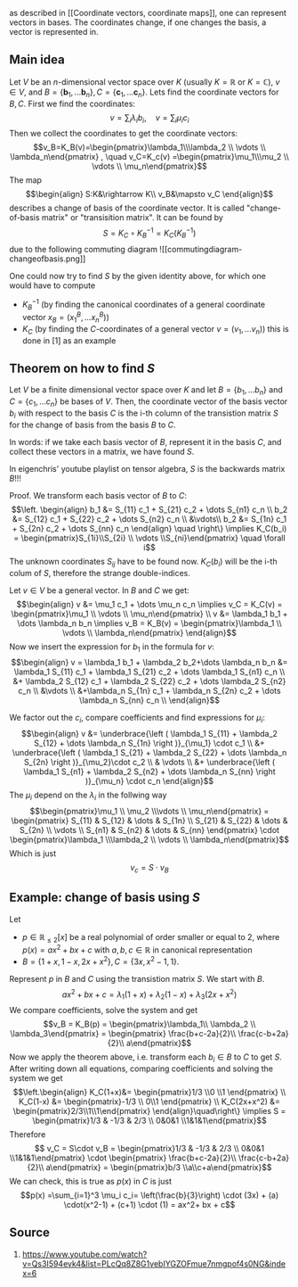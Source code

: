 as described in [[Coordinate vectors, coordinate maps]], one can represent vectors in bases. The coordinates change, if one changes the basis, a vector is represented in.


## Main idea
Let $V$ be an $n$-dimensional vector space over $K$ (usually $K=\mathbb{R}$ or $K=\mathbb{C}$), $v\in V$,  and $B=\{\boldsymbol{b}_1, ... \boldsymbol{b}_n\}, C=\{\boldsymbol{c}_1, ... \boldsymbol{c}_n\}$.
Lets find the coordinate vectors for $B,C$. First we find the coordinates:
$$v=\sum_i \lambda_i b_i ,\quad v=\sum_i \mu_i c_i$$
Then we collect the coordinates to get the coordinate vectors:
$$v_B=K_B(v)=\begin{pmatrix}\lambda_1\\\lambda_2 \\ \vdots \\ \lambda_n\end{pmatrix} , \quad v_C=K_c(v) =\begin{pmatrix}\mu_1\\\mu_2 \\ \vdots \\ \mu_n\end{pmatrix}$$
The map
$$\begin{align}
    S:K&\rightarrow K\\
    v_B&\mapsto v_C
\end{align}$$
describes a change of basis of the coordinate vector. It is called "change-of-basis matrix" or "transisition matrix". It can be found by $$S=K_C\circ K_B^{-1}=K_C(K_B^{-1})$$ due to the following commuting diagram ![[commutingdiagram-changeofbasis.png]]

One could now try to find $S$ by the given identity above, for which one would have to compute 
- $K_B^{-1}$ (by finding the canonical coordinates of a general coordinate vector $x_B=(x_1^B,... x_n^B)$)
- $K_C$ (by finding the $C$-coordinates of a general vector $v=(v_1,... v_n)$)
this is done in [1] as an example


## Theorem on how to find $S$
Let $V$ be a finite dimensional vector space over $K$ and let $B=\left \{ b_1,...b_n \right \}$ and $C=\left \{ c_1, ... c_n \right \}$ be bases of $V$. Then, the coordinate vector of the basis vector $b_i$ with respect to the basis $C$ is the i-th column of the transistion matrix $S$ for the change of basis from the basis $B$ to $C$.

In words: if we take each basis vector of $B$, represent it in the basis $C$, and collect these vectors in a matrix, we have found $S$.

In eigenchris' youtube playlist on tensor algebra, $S$ is the backwards matrix $B$!!!

Proof.
We transform each basis vector of $B$ to $C$:
$$\left. \begin{align}
    b_1 &= S_{11} c_1 + S_{21} c_2 + \dots S_{n1} c_n \\
    b_2 &= S_{12} c_1 + S_{22} c_2 + \dots S_{n2} c_n \\
    &\vdots\\
    b_2 &= S_{1n} c_1 + S_{2n} c_2 + \dots S_{nn} c_n 
\end{align} \quad \right\} \implies K_C(b_i) = \begin{pmatrix}S_{1i}\\S_{2i} \\ \vdots \\S_{ni}\end{pmatrix} \quad \forall i$$
The unknown coordinates $S_{ij}$ have to be found now. 
$K_C(b_i)$ will be the i-th colum of $S$, therefore the strange double-indices.

Let $v\in V$ be a general vector. In $B$ and $C$ we get:
$$\begin{align}
    v &= \mu_1 c_1 + \dots \mu_n c_n \implies v_C = K_C(v) = \begin{pmatrix}\mu_1 \\ \vdots \\ \mu_n\end{pmatrix} \\
    v &= \lambda_1 b_1 + \dots \lambda_n b_n \implies v_B = K_B(v) = \begin{pmatrix}\lambda_1 \\ \vdots \\ \lambda_n\end{pmatrix}
\end{align}$$
Now we insert the expression for $b_1$ in the formula for $v$:
$$\begin{align}
    v = \lambda_1 b_1 + \lambda_2 b_2+\dots \lambda_n b_n 
    &= \lambda_1 S_{11} c_1 + \lambda_1 S_{21} c_2 + \dots \lambda_1 S_{n1} c_n \\
    &+ \lambda_2 S_{12} c_1 + \lambda_2 S_{22} c_2 + \dots \lambda_2 S_{n2} c_n \\
    &\vdots \\
    &+\lambda_n S_{1n} c_1 + \lambda_n S_{2n} c_2 + \dots \lambda_n S_{nn} c_n \\
\end{align}$$

We factor out the $c_i$, compare coefficients and find expressions for $\mu_i$:
$$\begin{align}
    v &= \underbrace{\left ( \lambda_1 S_{11} + \lambda_2 S_{12} + \dots \lambda_n S_{1n} \right )}_{\mu_1} \cdot c_1 \\
    &+ \underbrace{\left ( \lambda_1 S_{21} + \lambda_2 S_{22} + \dots \lambda_n S_{2n} \right )}_{\mu_2}\cdot c_2 \\
    & \vdots \\
    &+ \underbrace{\left ( \lambda_1 S_{n1} + \lambda_2 S_{n2} + \dots \lambda_n S_{nn} \right )}_{\mu_n} \cdot c_n 
\end{align}$$
The $\mu_i$ depend on the $\lambda_i$ in the follwing way
$$\begin{pmatrix}\mu_1 \\ \mu_2 \\\vdots \\ \mu_n\end{pmatrix} = \begin{pmatrix}
S_{11} & S_{12} & \dots & S_{1n} \\
S_{21} & S_{22} & \dots & S_{2n} \\
\vdots \\
S_{n1} & S_{n2} & \dots & S_{nn} 
\end{pmatrix} \cdot \begin{pmatrix}\lambda_1 \\\lambda_2 \\ \vdots \\ \lambda_n\end{pmatrix}$$
Which is just $$v_c = S\cdot v_B$$

## Example: change of basis using $S$
Let 
- $p\in \mathbb{R}_{\leq 2}[x]$ be a real polynomial of order smaller or equal to 2, where $p(x) = ax^2 + bx + c$ with $a,b,c\in \mathbb{R}$ in canonical representation 
- $B=\left \{ 1+x,1-x,2x+x^2 \right \}, C= \left \{ 3x,x^2-1,1 \right \}$.

Represent $p$ in $B$ and $C$ using the transistion matrix $S$. We start with $B$.
$$ax^2 +bx+c = \lambda_1 (1+x) + \lambda_2 (1-x) + \lambda_3 (2x + x^2) $$
We compare coefficients, solve the system and get $$v_B = K_B(p) = \begin{pmatrix}\lambda_1\\ \lambda_2 \\ \lambda_3\end{pmatrix} = \begin{pmatrix} \frac{b+c-2a}{2}\\ \frac{c-b+2a}{2}\\ a\end{pmatrix}$$Now we apply the theorem above, i.e. transform each $b_i\in B$ to $C$ to get $S$. After writing down all equations, comparing coefficients and solving the system we get $$\left.\begin{align}
    K_C(1+x)&= \begin{pmatrix}1/3 \\0 \\1 \end{pmatrix} \\
    K_C(1-x) &= \begin{pmatrix}-1/3 \\ 0\\1 \end{pmatrix}  \\
    K_C(2x+x^2) &= \begin{pmatrix}2/3\\1\\1\end{pmatrix}
\end{align}\quad\right\} \implies S = \begin{pmatrix}1/3 & -1/3 & 2/3 \\ 0&0&1 \\1&1&1\end{pmatrix}$$ Therefore $$ v_C = S\cdot v_B = \begin{pmatrix}1/3 & -1/3 & 2/3 \\ 0&0&1 \\1&1&1\end{pmatrix} \cdot \begin{pmatrix} \frac{b+c-2a}{2}\\ \frac{c-b+2a}{2}\\ a\end{pmatrix} = \begin{pmatrix}b/3 \\a\\c+a\end{pmatrix}$$
We can check, this is true as $p(x)$ in $C$ is just $$p(x) =\sum_{i=1}^3 \mu_i c_i= \left(\frac{b}{3}\right) \cdot (3x) + (a) \cdot(x^2-1) + (c+1) \cdot (1) = ax^2+ bx + c$$

## Source
1. https://www.youtube.com/watch?v=Qs3I594evk4&list=PLcQq8Z8G1vebIYGZOFmue7nmgpof4s0NG&index=6

